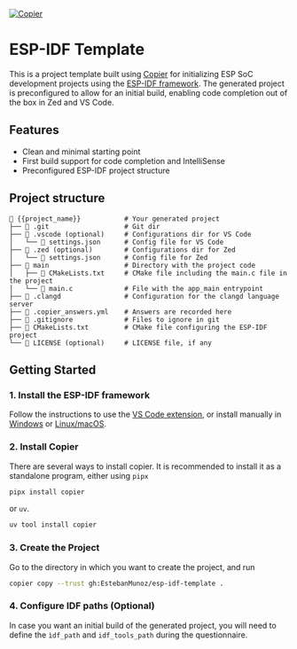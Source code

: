 [![Copier](https://img.shields.io/endpoint?url=https://raw.githubusercontent.com/copier-org/copier/master/img/badge/badge-grayscale-inverted-border-orange.json)](https://github.com/copier-org/copier)

# ESP-IDF Template

This is a project template built using [Copier](https://copier.readthedocs.io/) for initializing ESP SoC development projects using the [ESP-IDF framework](https://docs.espressif.com/projects/esp-idf/en/latest/). The generated project is preconfigured to allow for an initial build, enabling code completion out of the box in Zed and VS Code.

## Features

- Clean and minimal starting point
- First build support for code completion and IntelliSense
- Preconfigured ESP-IDF project structure

## Project structure

```
📁 {{project_name}}           # Your generated project
├── 📁 .git                   # Git dir
├── 📁 .vscode (optional)     # Configurations dir for VS Code
│   └── 📄 settings.json      # Config file for VS Code
├── 📁 .zed (optional)        # Configurations dir for Zed
│   └── 📄 settings.json      # Config file for Zed
├── 📁 main                   # Directory with the project code
│   ├── 📄 CMakeLists.txt     # CMake file including the main.c file in the project
│   └── 📄 main.c             # File with the app_main entrypoint
├── 📄 .clangd                # Configuration for the clangd language server
├── 📄 .copier_answers.yml    # Answers are recorded here
├── 📄 .gitignore             # Files to ignore in git
├── 📄 CMakeLists.txt         # CMake file configuring the ESP-IDF project
└── 📄 LICENSE (optional)     # LICENSE file, if any
```

## Getting Started

### 1. Install the ESP-IDF framework

Follow the instructions to use the [VS Code extension](https://github.com/espressif/vscode-esp-idf-extension/blob/master/README.md), or install manually in [Windows](https://docs.espressif.com/projects/esp-idf/en/latest/esp32/get-started/windows-setup.html) or [Linux/macOS](https://docs.espressif.com/projects/esp-idf/en/latest/esp32/get-started/linux-macos-setup.html).

### 2. Install Copier

There are several ways to install copier. It is recommended to install it as a standalone program, either using `pipx`

```bash
pipx install copier
```

or `uv`.

```bash
uv tool install copier
```

### 3. Create the Project

Go to the directory in which you want to create the project, and run

```bash
copier copy --trust gh:EstebanMunoz/esp-idf-template .
```
### 4. Configure IDF paths (Optional)

In case you want an initial build of the generated project, you will need to define the `ìdf_path` and `idf_tools_path` during the questionnaire.

